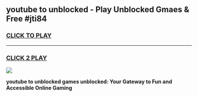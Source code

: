 
## youtube to unblocked - Play Unblocked Gmaes & Free #jti84
<h3>
<a href="https://news.freeplayer.one?title=youtube_to_unblocked&ref=03M">CLICK TO PLAY</a></h3>
<hr>

<h3>
<a href="https://news.freeplayer.one?title=youtube_to_unblocked&ref=03M">CLICK 2 PLAY</a>
  
</h3>

<a href="https://news.freeplayer.one?title=youtube_to_unblocked&ref=03M"><img src="https://clearcache.store/games.png"></a>


**youtube to unblocked games unblocked: Your Gateway to Fun and Accessible Online Gaming**
